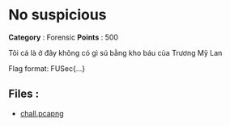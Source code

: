 # No suspicious

**Category** : Forensic
**Points** : 500

Tôi cá là ở đây không có gì sú bằng kho báu của Trương Mỹ Lan

Flag format: FUSec{...}

## Files : 
 - [chall.pcapng](./chall.pcapng)